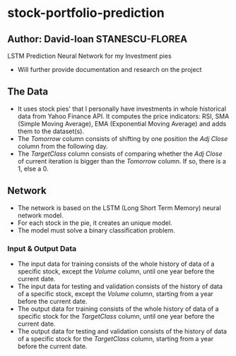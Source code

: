 # stock-portfolio-prediction
## Author: David-Ioan STANESCU-FLOREA
LSTM Prediction Neural Network for my Investment pies
 - Will further provide documentation and research on the project

## The Data
 - It uses stock pies' that I personally have investments in whole historical data from Yahoo Finance API. It computes the price indicators: RSI, SMA (Simple Moving Average), EMA (Exponential Moving Average) and adds them to the dataset(s).
 - The *Tomorrow* column consists of shifting by one position the *Adj Close* column from the following day.
 - The *TargetClass* column consists of comparing whether the *Adj Close* of current iteration is bigger than the *Tomorrow* column. If so, there is a 1, else a 0.

## Network
 - The network is based on the LSTM (Long Short Term Memory) neural network  model.
 - For each stock in the pie, it creates an unique model.
 - The model must solve a binary classification problem.

### Input & Output Data
 - The input data for training consists of the whole history of data of a specific stock, except the *Volume* column, until one year before the current date.
 - The input data for testing and validation consists of the history of data of a specific stock, except the *Volume* column, starting from a year before the current date.
 - The output data for training consists of the whole history of data of a specific stock for the *TargetClass* column, until one year before the current date.
 - The output data for testing and validation consists of the history of data of a specific stock for the *TargetClass* column, starting from a year before the current date.